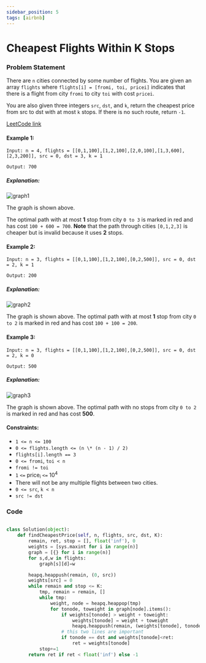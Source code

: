 ```yaml
---
sidebar_position: 5
tags: [airbnb]
---
```


# Cheapest Flights Within K Stops

### Problem Statement

There are `n` cities connected by some number of flights. You are given an array `flights` where `flights[i] = [fromi, toi, pricei]` indicates that there is a flight from city `fromi` to city `toi` with cost `pricei`.

You are also given three integers `src`, `dst`, and `k`, return the cheapest price from src to dst with at most `k` stops. If there is no such route, return `-1`.

[LeetCode link](https://leetcode.com/problems/cheapest-flights-within-k-stops)

#### Example 1:

```
Input: n = 4, flights = [[0,1,100],[1,2,100],[2,0,100],[1,3,600],[2,3,200]], src = 0, dst = 3, k = 1

Output: 700
```

##### Explanation:

![graph1](https://assets.leetcode.com/uploads/2022/03/18/cheapest-flights-within-k-stops-3drawio.png)

The graph is shown above.

The optimal path with at most **1** stop from city `0 to 3` is marked in red and has cost `100 + 600 = 700`.
**Note** that the path through cities `[0,1,2,3]` is cheaper but is invalid because it uses **2** stops.

#### Example 2:

```
Input: n = 3, flights = [[0,1,100],[1,2,100],[0,2,500]], src = 0, dst = 2, k = 1

Output: 200
```

##### Explanation:

![graph2](https://assets.leetcode.com/uploads/2022/03/18/cheapest-flights-within-k-stops-1drawio.png)

The graph is shown above.
The optimal path with at most **1** stop from city `0 to 2` is marked in red and has cost `100 + 100 = 200`.

#### Example 3:

```
Input: n = 3, flights = [[0,1,100],[1,2,100],[0,2,500]], src = 0, dst = 2, k = 0

Output: 500
```

##### Explanation:

![graph3](https://assets.leetcode.com/uploads/2022/03/18/cheapest-flights-within-k-stops-2drawio.png)

The graph is shown above.
The optimal path with no stops from city `0 to 2` is marked in red and has cost **500**.

#### Constraints:

- `1 <= n <= 100`
- `0 <= flights.length <= (n \* (n - 1) / 2)`
- `flights[i].length == 3`
- `0 <= fromi`, `toi < n`
- `fromi != toi`
- `1` `<=` price<sub>i</sub> `<=` 10<sup>4</sup>
- There will not be any multiple flights between two cities.
- `0 <= src`, `k < n`
- `src != dst`

### Code

```python title="Python Code"

class Solution(object):
    def findCheapestPrice(self, n, flights, src, dst, K):
        remain, ret, stop = [], float('inf'), 0
        weights = [sys.maxint for i in range(n)]
        graph = [{} for i in range(n)]
        for s,d,w in flights:
            graph[s][d]=w

        heapq.heappush(remain, (0, src))
        weights[src] = 0
        while remain and stop <= K:
            tmp, remain = remain, []
            while tmp:
                weight, node = heapq.heappop(tmp)
                for tonode, toweight in graph[node].items():
                    if weights[tonode] > weight + toweight:
                        weights[tonode] = weight + toweight
                        heapq.heappush(remain, (weights[tonode], tonode))
                    # this two lines are important
                    if tonode == dst and weights[tonode]<ret:
                        ret = weights[tonode]
            stop+=1
        return ret if ret < float('inf') else -1
```
